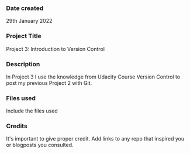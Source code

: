 ### Date created
29th January 2022

### Project Title
Project 3: Introduction to Version Control

### Description
In Project 3 I use the knowledge from Udacity Course Version Control to post my previous Project 2 with Git.

### Files used
Include the files used

### Credits
It's important to give proper credit. Add links to any repo that inspired you or blogposts you consulted.
